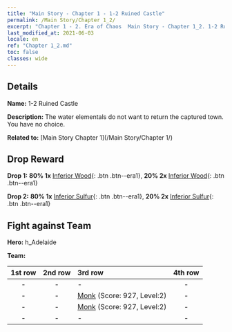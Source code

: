 ```yaml
---
title: "Main Story - Chapter 1 - 1-2 Ruined Castle"
permalink: /Main Story/Chapter 1_2/
excerpt: "Chapter 1 - 2. Era of Chaos  Main Story - Chapter 1_2. 1-2 Ruined Castle"
last_modified_at: 2021-06-03
locale: en
ref: "Chapter 1_2.md"
toc: false
classes: wide
---
```


## Details

 **Name:** 1-2 Ruined Castle

 **Description:** The water elementals do not want to return the captured town. You have no choice.

 **Related to:** [Main Story Chapter 1](/Main Story/Chapter 1/)

## Drop Reward

 **Drop 1:** **80% 1x** [Inferior Wood](/Items/mat_1/){: .btn .btn--era1}, **20% 2x** [Inferior Wood](/Items/mat_1/){: .btn .btn--era1}

 **Drop 2:** **80% 1x** [Inferior Sulfur](/Items/mat_3/){: .btn .btn--era1}, **20% 2x** [Inferior Sulfur](/Items/mat_3/){: .btn .btn--era1}


## Fight against Team
 **Hero:** h_Adelaide

 **Team:**


  | 1st row | 2nd row | 3rd row | 4th row |
  |:----:|:----:|:----|:----:|
  | - | - | - | - |
  | - | - | [Monk](/units/Monk/) (Score: 927, Level:2)  | - |
  | - | - | [Monk](/units/Monk/) (Score: 927, Level:2)  | - |
  | - | - | - | - |


